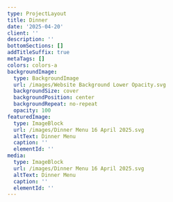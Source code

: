 ```yaml
---
type: ProjectLayout
title: Dinner
date: '2025-04-20'
client: ''
description: ''
bottomSections: []
addTitleSuffix: true
metaTags: []
colors: colors-a
backgroundImage:
  type: BackgroundImage
  url: /images/Website Background Lower Opacity.svg
  backgroundSize: cover
  backgroundPosition: center
  backgroundRepeat: no-repeat
  opacity: 100
featuredImage:
  type: ImageBlock
  url: /images/Dinner Menu 16 April 2025.svg
  altText: Dinner Menu
  caption: ''
  elementId: ''
media:
  type: ImageBlock
  url: /images/Dinner Menu 16 April 2025.svg
  altText: Dinner Menu
  caption: ''
  elementId: ''
---
```

